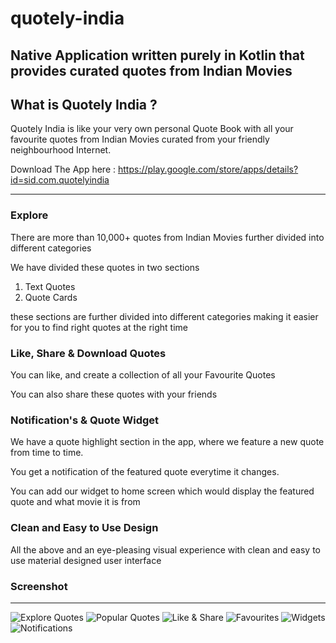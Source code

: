 # quotely-india
 Native Application written purely in Kotlin that provides curated quotes from Indian Movies
---

## What is Quotely India ?

Quotely India is like your very own personal Quote Book with all your favourite quotes from Indian Movies curated from your friendly neighbourhood Internet.

Download The App here : https://play.google.com/store/apps/details?id=sid.com.quotelyindia

---
### Explore

There are more than 10,000+ quotes from Indian Movies further divided into different categories

We have divided these quotes in two sections
1) Text Quotes
2) Quote Cards

these sections are further divided into different categories making it easier for you to find right quotes at the right time

### Like, Share & Download Quotes

You can like, and create a collection of all your Favourite Quotes

You can also share these quotes with your friends

### Notification's & Quote Widget

We have a quote highlight section in the app, where we feature a new quote from time to time.

You get a notification of the featured quote everytime it changes.

You can add our widget to home screen which would display the featured quote and what movie it is from

### Clean and Easy to Use Design

All the above and an eye-pleasing visual experience with clean and easy to use material designed user interface

### Screenshot
---
![Explore Quotes](https://play-lh.googleusercontent.com/43aPhj_iM0QvTtj6gszgJVuFS5qz01KSmjmDKfaJDW48Vso6YWIy3H8cdf3qaF97ERE=w5120-h2880-rw)
![Popular Quotes](https://play-lh.googleusercontent.com/LNcKhBBLsuqdANHCmR56VSc-6nLe4CRNZmNoEJ0YpGg13-7DQRn9LxN-aN7TBAG4aQ=w5120-h2880-rw)
![Like & Share](https://play-lh.googleusercontent.com/it4WXvO_uGHylojs4q_Ws0utgeOc8hMGfwllxCnefIz5cOXXeQaFB1i846tvpuiXp5o=w5120-h2880-rw)
![Favourites](https://play-lh.googleusercontent.com/JiI-GOGq0cXXpyDIynYuIePjBmEyAWu2XapP4-pS28klIRplwIfUdsvg296PQDI-Dzk=w5120-h2880-rw)
![Widgets](https://play-lh.googleusercontent.com/iPCQ5-E9ZLU5uFhvkZSvpPhAhgKxYJ3uIhCFp0uY6X7wiW9RooBEmmbXZRoHc4iaQxA=w5120-h2880-rw)
![Notifications](https://play-lh.googleusercontent.com/mIvu8ibDf1No1i1wY6--o7NP88iAzl5QLd59bwePz2FkLPCBjsGUKxjMm3HDk9jmL4A=w5120-h2880-rw)

